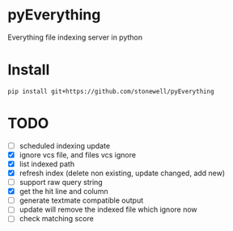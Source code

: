 # pyEverything
Everything file indexing server in python

# Install
```
pip install git+https://github.com/stonewell/pyEverything
```

# TODO
- [ ] scheduled indexing update
- [X] ignore vcs file, and files vcs ignore
- [X] list indexed path
- [X] refresh index (delete non existing, update changed, add new)
- [ ] support raw query string
- [X] get the hit line and column
- [ ] generate textmate compatible output
- [ ] update will remove the indexed file which ignore now
- [ ] check matching score

